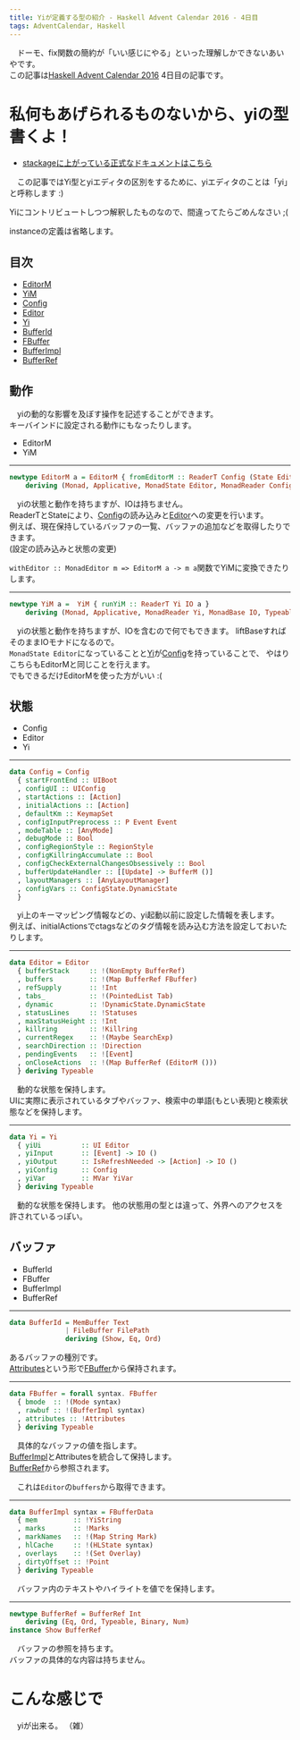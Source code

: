 ```yaml
---
title: Yiが定義する型の紹介 - Haskell Advent Calendar 2016 - 4日目
tags: AdventCalendar, Haskell
---
```

　ドーモ、fix関数の簡約が「いい感じにやる」といった理解しかできないあいやです。  
この記事は[Haskell Advent Calendar 2016](http://qiita.com/advent-calendar/2016/haskell) 4日目の記事です。


# 私何もあげられるものないから、yiの型書くよ！

- [stackageに上がっている正式なドキュメントはこちら](https://www.stackage.org/haddock/lts-7.7/yi-0.12.6)

　この記事ではYi型とyiエディタの区別をするために、yiエディタのことは「yi」と呼称します :)

Yiにコントリビュートしつつ解釈したものなので、間違ってたらごめんなさい ;(

instanceの定義は省略します。

## 目次

- [EditorM](#yi-editorm)
- [YiM](#yi-yim)
- [Config](#yi-config)
- [Editor](#yi-editor)
- [Yi](#yi-yi)
- [BufferId](#yi-bufferid)
- [FBuffer](#yi-fbuffer)
- [BufferImpl](#yi-bufferimpl)
- [BufferRef](#yi-bufferref)



## 動作
　yiの動的な影響を及ぼす操作を記述することができます。  
キーバインドに設定される動作にもなったりします。

- EditorM
- YiM

- - -

<a name="yi-editorm"></a>

```haskell
newtype EditorM a = EditorM { fromEditorM :: ReaderT Config (State Editor) a }
    deriving (Monad, Applicative, MonadState Editor, MonadReader Config, Functor, Typeable)
```

　yiの状態と動作を持ちますが、IOは持ちません。  
ReaderTとStateにより、[Config](#yi-config)の読み込みと[Editor](#yi-editor)への変更を行います。  
例えば、現在保持しているバッファの一覧、バッファの追加などを取得したりできます。  
(設定の読み込みと状態の変更)

`withEditor :: MonadEditor m => EditorM a -> m a`関数でYiMに変換できたりします。
          
- - -

<a name="yi-yim"></a>

```haskell
newtype YiM a =  YiM { runYiM :: ReaderT Yi IO a } 
    deriving (Monad, Applicative, MonadReader Yi, MonadBase IO, Typeable, Functor)
```

　yiの状態と動作を持ちますが、IOを含むので何でもできます。 liftBaseすればそのままIOモナドになるので。  
`MonadState Editor`になっていることと[Yi](#yi-yi)が[Config](#yi-config)を持っていることで、
やはりこちらもEditorMと同じことを行えます。  
でもできるだけEditorMを使った方がいい :(


## 状態

- Config
- Editor
- Yi

- - -

<a name="yi-config"></a>

```haskell
data Config = Config
  { startFrontEnd :: UIBoot
  , configUI :: UIConfig
  , startActions :: [Action]
  , initialActions :: [Action]
  , defaultKm :: KeymapSet
  , configInputPreprocess :: P Event Event
  , modeTable :: [AnyMode]
  , debugMode :: Bool
  , configRegionStyle :: RegionStyle
  , configKillringAccumulate :: Bool
  , configCheckExternalChangesObsessively :: Bool
  , bufferUpdateHandler :: [[Update] -> BufferM ()]
  , layoutManagers :: [AnyLayoutManager]
  , configVars :: ConfigState.DynamicState
  }
```
 
　yi上のキーマッピング情報などの、yi起動以前に設定した情報を表します。  
例えば、initialActionsでctagsなどのタグ情報を読み込む方法を設定しておいたりします。

- - -

<a name="yi-editor"></a>

```haskell
data Editor = Editor
  { bufferStack     :: !(NonEmpty BufferRef)
  , buffers         :: !(Map BufferRef FBuffer)
  , refSupply       :: !Int
  , tabs_           :: !(PointedList Tab)
  , dynamic         :: !DynamicState.DynamicState
  , statusLines     :: !Statuses
  , maxStatusHeight :: !Int
  , killring        :: !Killring
  , currentRegex    :: !(Maybe SearchExp)
  , searchDirection :: !Direction
  , pendingEvents   :: ![Event]
  , onCloseActions  :: !(Map BufferRef (EditorM ()))
  } deriving Typeable
```

　動的な状態を保持します。  
UIに実際に表示されているタブやバッファ、検索中の単語(もとい表現)と検索状態などを保持します。

- - -

<a name="yi-yi"></a>

```haskell
data Yi = Yi
  { yiUi          :: UI Editor
  , yiInput       :: [Event] -> IO ()
  , yiOutput      :: IsRefreshNeeded -> [Action] -> IO ()
  , yiConfig      :: Config
  , yiVar         :: MVar YiVar
  } deriving Typeable
```

　動的な状態を保持します。
他の状態用の型とは違って、外界へのアクセスを許されているっぽい。


## バッファ

- BufferId
- FBuffer
- BufferImpl
- BufferRef

- - -

<a name="yi-bufferid"></a>

```haskell
data BufferId = MemBuffer Text
              | FileBuffer FilePath
              deriving (Show, Eq, Ord)
```

あるバッファの種別です。  
[Attributes](#yi-attributes)という形で[FBuffer](#yi-fbuffer)から保持されます。

- - -

<a name="yi-fbuffer"></a>

```haskell
data FBuffer = forall syntax. FBuffer
  { bmode  :: !(Mode syntax)
  , rawbuf :: !(BufferImpl syntax)
  , attributes :: !Attributes
  } deriving Typeable
```

　具体的なバッファの値を指します。  
[BufferImpl](#yi-bufferimpl)とAttributesを統合して保持します。  
[BufferRef](#yi-bufferref)から参照されます。

　これは`Editor`の`buffers`から取得できます。

- - -

<a name="yi-bufferimpl"></a>

```haskell
data BufferImpl syntax = FBufferData
  { mem         :: !YiString
  , marks       :: !Marks
  , markNames   :: !(Map String Mark)
  , hlCache     :: !(HLState syntax)
  , overlays    :: !(Set Overlay)
  , dirtyOffset :: !Point
  } deriving Typeable
```

　バッファ内のテキストやハイライトを値でを保持します。

- - -

<a name="yi-bufferref"></a>
```haskell
newtype BufferRef = BufferRef Int
    deriving (Eq, Ord, Typeable, Binary, Num)
instance Show BufferRef
```

　バッファの参照を持ちます。  
バッファの具体的な内容は持ちません。


# こんな感じで
　yiが出来る。 （雑）
